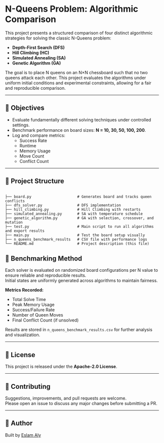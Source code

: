 # N-Queens Problem: Algorithmic Comparison

This project presents a structured comparison of four distinct algorithmic strategies for solving the classic N-Queens problem:

- **Depth-First Search (DFS)**
- **Hill Climbing (HC)**
- **Simulated Annealing (SA)**
- **Genetic Algorithm (GA)**

The goal is to place N queens on an N×N chessboard such that no two queens attack each other. This project evaluates the algorithms under uniform initial conditions and experimental constraints, allowing for a fair and reproducible comparison.

---

## 📌 Objectives

- Evaluate fundamentally different solving techniques under controlled settings.
- Benchmark performance on board sizes: **N = 10, 30, 50, 100, 200**.
- Log and compare metrics:  
  -  Success Rate  
  -  Runtime  
  -  Memory Usage  
  -  Move Count  
  -  Conflict Count

---

## 📁 Project Structure

<pre><code>
├── board.py                     # Generates board and tracks queen conflicts
├── dfs_solver.py                # DFS implementation
├── hill_climbing.py             # Hill Climbing with restarts
├── simulated_annealing.py       # SA with temperature schedule
├── genetic_algorithm.py         # GA with selection, crossover, and mutation
├── test.py                      # Main script to run all algorithms and export results
├── main.py                      # Test the board setup visually
├── n_queens_benchmark_results   # CSV file with performance logs
└── README.md                    # Project description (this file)
</code></pre>

## 🧪 Benchmarking Method

Each solver is evaluated on randomized board configurations per N value to ensure reliable and reproducible results.  
Initial states are uniformly generated across algorithms to maintain fairness.

**Metrics Recorded:**
- Total Solve Time  
- Peak Memory Usage  
- Success/Failure Rate  
- Number of Queen Moves  
- Final Conflict Count (if unsolved)

Results are stored in `n_queens_benchmark_results.csv` for further analysis and visualization.

---

## 📝 License

This project is released under the **Apache-2.0 License**.

---

## 🤝 Contributing

Suggestions, improvements, and pull requests are welcome.  
Please open an issue to discuss any major changes before submitting a PR.

---

## 👤 Author

Built by [Eslam Aly](https://github.com/Eslam-Aly)
